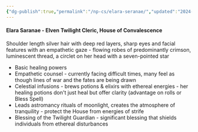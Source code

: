 ```yaml
---
{"dg-publish":true,"permalink":"/np-cs/elara-seranae/","updated":"2024-12-22T22:45:29.444-06:00"}
---
```


#### Elara Saranae - Elven Twilight Cleric, House of Convalescence
Shoulder length silver hair with deep red layers, sharp eyes and facial features with an empathetic gaze - flowing robes of predominantly crimson, luminescent thread, a circlet on her head with a seven-pointed star

- Basic healing powers
- Empathetic counsel - currently facing difficult times, many feel as though lines of war and the fates are being drawn 
- Celestial infusions - brews potions & elixirs with ethereal energies - her healing potions don't just heal but offer clarity (advantage on rolls or Bless Spell)
- Leads astromancy rituals of moonlight, creates the atmosphere of tranquility - protect the House from energies of strife 
- Blessing of the Twilight Guardian - significant blessing that shields individuals from ethereal disturbances 
